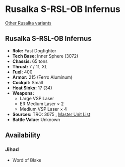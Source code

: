 # Rusalka S-RSL-OB Infernus 

[Other Rusalka variants](../rusalka.md) 

## Rusalka S-RSL-OB Infernus 

- **Role:** Fast Dogfighter 
- **Tech Base:** Inner Sphere (3072) 
- **Chassis:** 65 tons 
- **Thrust:** 7 / 11, XL 
- **Fuel:** 400 
- **Armor:** 215 (Ferro Aluminum) 
- **Cockpit:** Small 
- **Heat Sinks:** 17 (34) 
- **Weapons:** 
  - Large VSP Laser 
  - ER Medium Laser × 2 
  - Medium VSP Laser × 4 
- **Sources:** TRO: 3075 , [Master Unit List](http://masterunitlist.info/Unit/Details/4950) 
- **Battle Value:** Unknown 

## Availability 

### Jihad 

- Word of Blake 

